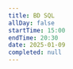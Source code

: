```yaml
---
title: BD SQL
allDay: false
startTime: 15:00
endTime: 20:30
date: 2025-01-09
completed: null
---
```

